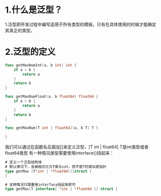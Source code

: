 # 1.什么是泛型？
1.泛型即开发过程中编写适用于所有类型的模板，只有在具体使用的时候才能确定其真正的类型。

# 2.泛型的定义
```go
func getMaxNumInt(a, b int) int {
	if a > b {
		return a
	}
	return b
}

func getMaxNumFloat(a, b float64) float64 {
	if a > b {
		return a
	}
	return b
}

func getMaxNum[T int | float64](a, b T) T {
	
}
```
我们可以通过在函数名后面加[]来定义泛型，[T int | float64] T是int类型或者float64类型
有一种情况类型需要使用interface{}括起来：
```go
# 定义一个泛型结构体
# 默认情况下，会被格式化为T乘与int，而不是T的类似是指针
type getMax [T*int | *float64()]struct {
}

# 这种情况只需要用interface括起来即可
type getMax[T interface{ *int | *float64 }] struct {

```

